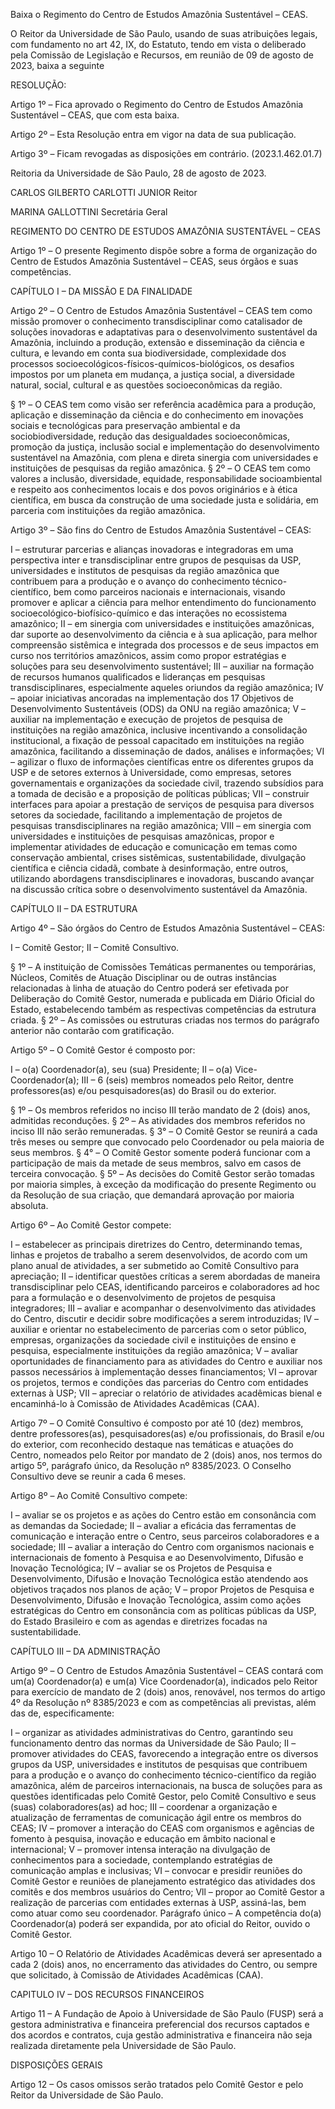 Baixa o Regimento do Centro de Estudos Amazônia Sustentável – CEAS.

O Reitor da Universidade de São Paulo, usando de suas atribuições legais, com fundamento no art 42, IX, do Estatuto, tendo em vista o deliberado pela Comissão de Legislação e Recursos, em reunião de 09 de agosto de 2023, baixa a seguinte

RESOLUÇÃO:

Artigo 1º – Fica aprovado o Regimento do Centro de Estudos Amazônia Sustentável – CEAS, que com esta baixa.

Artigo 2º – Esta Resolução entra em vigor na data de sua publicação.

Artigo 3º – Ficam revogadas as disposições em contrário. (2023.1.462.01.7)

Reitoria da Universidade de São Paulo, 28 de agosto de 2023.

CARLOS GILBERTO CARLOTTI JUNIOR
Reitor

MARINA GALLOTTINI
Secretária Geral

REGIMENTO DO CENTRO DE ESTUDOS AMAZÔNIA SUSTENTÁVEL – CEAS

Artigo 1º – O presente Regimento dispõe sobre a forma de organização do Centro de Estudos Amazônia Sustentável – CEAS, seus órgãos e suas competências.

CAPÍTULO I – DA MISSÃO E DA FINALIDADE

Artigo 2º – O Centro de Estudos Amazônia Sustentável – CEAS tem como missão promover o conhecimento transdisciplinar como catalisador de soluções inovadoras e adaptativas para o desenvolvimento sustentável da Amazônia, incluindo a produção, extensão e disseminação da ciência e cultura, e levando em conta sua biodiversidade, complexidade dos processos socioecológicos-físicos-químicos-biológicos, os desafios impostos por um planeta em mudança, a justiça social, a diversidade natural, social, cultural e as questões socioeconômicas da região.

§ 1º – O CEAS tem como visão ser referência acadêmica para a produção, aplicação e disseminação da ciência e do conhecimento em inovações sociais e tecnológicas para preservação ambiental e da sociobiodiversidade, redução das desigualdades socioeconômicas, promoção da justiça, inclusão social e implementação do desenvolvimento sustentável na Amazônia, com plena e direta sinergia com universidades e instituições de pesquisas da região amazônica.
§ 2º – O CEAS tem como valores a inclusão, diversidade, equidade, responsabilidade socioambiental e respeito aos conhecimentos locais e dos povos originários e à ética científica, em busca da construção de uma sociedade justa e solidária, em parceria com instituições da região amazônica.

Artigo 3º – São fins do Centro de Estudos Amazônia Sustentável – CEAS:

I – estruturar parcerias e alianças inovadoras e integradoras em uma perspectiva inter e transdisciplinar entre grupos de pesquisas da USP, universidades e institutos de pesquisas da região amazônica que contribuem para a produção e o avanço do conhecimento técnico-científico, bem como parceiros nacionais e internacionais, visando promover e aplicar a ciência para melhor entendimento do funcionamento socioecológico-biofísico-químico e das interações no ecossistema amazônico;
II – em sinergia com universidades e instituições amazônicas, dar suporte ao desenvolvimento da ciência e à sua aplicação, para melhor compreensão sistêmica e integrada dos processos e de seus impactos em curso nos territórios amazônicos, assim como propor estratégias e soluções para seu desenvolvimento sustentável;
III – auxiliar na formação de recursos humanos qualificados e lideranças em pesquisas transdisciplinares, especialmente aqueles oriundos da região amazônica;
IV – apoiar iniciativas ancoradas na implementação dos 17 Objetivos de Desenvolvimento Sustentáveis (ODS) da ONU na região amazônica;
V – auxiliar na implementação e execução de projetos de pesquisa de instituições na região amazônica, inclusive incentivando a consolidação institucional, a fixação de pessoal capacitado em instituições na região amazônica, facilitando a disseminação de dados, análises e informações;
VI – agilizar o fluxo de informações científicas entre os diferentes grupos da USP e de setores externos à Universidade, como empresas, setores governamentais e organizações da sociedade civil, trazendo subsídios para a tomada de decisão e a proposição de políticas públicas;
VII – construir interfaces para apoiar a prestação de serviços de pesquisa para diversos setores da sociedade, facilitando a implementação de projetos de pesquisas transdisciplinares na região amazônica;
VIII – em sinergia com universidades e instituições de pesquisas amazônicas, propor e implementar atividades de educação e comunicação em temas como conservação ambiental, crises sistêmicas, sustentabilidade, divulgação científica e ciência cidadã, combate à desinformação, entre outros, utilizando abordagens transdisciplinares e inovadoras, buscando avançar na discussão crítica sobre o desenvolvimento sustentável da Amazônia.

CAPÍTULO II – DA ESTRUTURA

Artigo 4º – São órgãos do Centro de Estudos Amazônia Sustentável – CEAS:

I – Comitê Gestor;
II – Comitê Consultivo.

§ 1º – A instituição de Comissões Temáticas permanentes ou temporárias, Núcleos, Comitês de Atuação Disciplinar ou de outras instâncias relacionadas à linha de atuação do Centro poderá ser efetivada por Deliberação do Comitê Gestor, numerada e publicada em Diário Oficial do Estado, estabelecendo também as respectivas competências da estrutura criada.
§ 2º – As comissões ou estruturas criadas nos termos do parágrafo anterior não contarão com gratificação.

Artigo 5º – O Comitê Gestor é composto por:

I – o(a) Coordenador(a), seu (sua) Presidente;
II – o(a) Vice-Coordenador(a);
III – 6 (seis) membros nomeados pelo Reitor, dentre professores(as) e/ou pesquisadores(as) do Brasil ou do exterior.

§ 1º – Os membros referidos no inciso III terão mandato de 2 (dois) anos, admitidas reconduções.
§ 2º – As atividades dos membros referidos no inciso III não serão remuneradas.
§ 3° – O Comitê Gestor se reunirá a cada três meses ou sempre que convocado pelo Coordenador ou pela maioria de seus membros.
§ 4° – O Comitê Gestor somente poderá funcionar com a participação de mais da metade de seus membros, salvo em casos de terceira convocação.
§ 5º – As decisões do Comitê Gestor serão tomadas por maioria simples, à exceção da modificação do presente Regimento ou da Resolução de sua criação, que demandará aprovação por maioria absoluta.

Artigo 6º – Ao Comitê Gestor compete:

I – estabelecer as principais diretrizes do Centro, determinando temas, linhas e projetos de trabalho a serem desenvolvidos, de acordo com um plano anual de atividades, a ser submetido ao Comitê Consultivo para apreciação;
II – identificar questões críticas a serem abordadas de maneira transdisciplinar pelo CEAS, identificando parceiros e colaboradores ad hoc para a formulação e o desenvolvimento de projetos de pesquisa integradores;
III – avaliar e acompanhar o desenvolvimento das atividades do Centro, discutir e decidir sobre modificações a serem introduzidas;
IV – auxiliar e orientar no estabelecimento de parcerias com o setor público, empresas, organizações da sociedade civil e instituições de ensino e pesquisa, especialmente instituições da região amazônica;
V – avaliar oportunidades de financiamento para as atividades do Centro e auxiliar nos passos necessários à implementação desses financiamentos;
VI – aprovar os projetos, termos e condições das parcerias do Centro com entidades externas à USP;
VII – apreciar o relatório de atividades acadêmicas bienal e encaminhá-lo à Comissão de Atividades Acadêmicas (CAA).

Artigo 7º – O Comitê Consultivo é composto por até 10 (dez) membros, dentre professores(as), pesquisadores(as) e/ou profissionais, do Brasil e/ou do exterior, com reconhecido destaque nas temáticas e atuações do Centro, nomeados pelo Reitor por mandato de 2 (dois) anos, nos termos do artigo 5º, parágrafo único, da Resolução nº 8385/2023. O Conselho Consultivo deve se reunir a cada 6 meses.

Artigo 8º – Ao Comitê Consultivo compete:

I – avaliar se os projetos e as ações do Centro estão em consonância com as demandas da Sociedade;
II – avaliar a eficácia das ferramentas de comunicação e interação entre o Centro, seus parceiros colaboradores e a sociedade;
III – avaliar a interação do Centro com organismos nacionais e internacionais de fomento à Pesquisa e ao Desenvolvimento, Difusão e Inovação Tecnológica;
IV – avaliar se os Projetos de Pesquisa e Desenvolvimento, Difusão e Inovação Tecnológica estão atendendo aos objetivos traçados nos planos de ação;
V – propor Projetos de Pesquisa e Desenvolvimento, Difusão e Inovação Tecnológica, assim como ações estratégicas do Centro em consonância com as políticas públicas da USP, do Estado Brasileiro e com as agendas e diretrizes focadas na sustentabilidade.

CAPÍTULO III – DA ADMINISTRAÇÃO

Artigo 9º – O Centro de Estudos Amazônia Sustentável – CEAS contará com um(a) Coordenador(a) e um(a) Vice Coordenador(a), indicados pelo Reitor para exercício de mandato de 2 (dois) anos, renovável, nos termos do artigo 4º da Resolução nº 8385/2023 e com as competências ali previstas, além das de, especificamente:

I – organizar as atividades administrativas do Centro, garantindo seu funcionamento dentro das normas da Universidade de São Paulo;
II – promover atividades do CEAS, favorecendo a integração entre os diversos grupos da USP, universidades e institutos de pesquisas que contribuem para a produção e o avanço do conhecimento técnico-científico da região amazônica, além de parceiros internacionais, na busca de soluções para as questões identificadas pelo Comitê Gestor, pelo Comitê Consultivo e seus (suas) colaboradores(as) ad hoc;
III – coordenar a organização e atualização de ferramentas de comunicação ágil entre os membros do CEAS;
IV – promover a interação do CEAS com organismos e agências de fomento à pesquisa, inovação e educação em âmbito nacional e internacional;
V – promover intensa interação na divulgação de conhecimentos para a sociedade, contemplando estratégias de comunicação amplas e inclusivas;
VI – convocar e presidir reuniões do Comitê Gestor e reuniões de planejamento estratégico das atividades dos comitês e dos membros usuários do Centro;
Vll – propor ao Comitê Gestor a realização de parcerias com entidades externas à USP, assiná-las, bem como atuar como seu coordenador.
Parágrafo único – A competência do(a) Coordenador(a) poderá ser expandida, por ato oficial do Reitor, ouvido o Comitê Gestor.

Artigo 10 – O Relatório de Atividades Acadêmicas deverá ser apresentado a cada 2 (dois) anos, no encerramento das atividades do Centro, ou sempre que solicitado, à Comissão de Atividades Acadêmicas (CAA).

CAPITULO IV – DOS RECURSOS FINANCEIROS

Artigo 11 – A Fundação de Apoio à Universidade de São Paulo (FUSP) será a gestora administrativa e financeira preferencial dos recursos captados e dos acordos e contratos, cuja gestão administrativa e financeira não seja realizada diretamente pela Universidade de São Paulo.

DISPOSIÇÕES GERAIS

Artigo 12 – Os casos omissos serão tratados pelo Comitê Gestor e pelo Reitor da Universidade de São Paulo.
